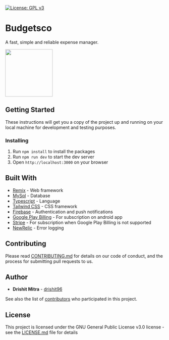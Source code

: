 [![License: GPL v3](https://img.shields.io/badge/License-GPLv3-blue.svg)](https://github.com/drishit96/budgetsco/blob/main/LICENSE.md)

# Budgetsco

A fast, simple and reliable expense manager.

[<img src="https://user-images.githubusercontent.com/13049630/167261179-740abe4c-30a5-40e1-9dbd-2e5e501e5a32.png" width="150" />](https://play.google.com/store/apps/details?id=com.app.budgetsco)

## Getting Started

These instructions will get you a copy of the project up and running on your local machine for development and testing purposes.

### Installing

1. Run `npm install` to install the packages
2. Run `npm run dev` to start the dev server
3. Open `http://localhost:3000` on your browser

## Built With

- [Remix](https://remix.run/) - Web framework
- [MySql](https://www.mysql.com/) - Database
- [Typescript](https://www.typescriptlang.org/) - Language
- [Tailwind CSS](https://tailwindcss.com/) - CSS framework
- [Firebase](https://firebase.google.com/docs/) - Authentication and push notifications
- [Google Play Billing](https://developer.android.com/google/play/billing/integrate) - For subscription on android app
- [Stripe](https://stripe.com/) - For subscription when Google Play Billing is not supported
- [NewRelic](https://newrelic.com/) - Error logging

## Contributing

Please read [CONTRIBUTING.md](https://github.com/drishit96/budgetsco/blob/main/CONTRIBUTING.md) for details on our code of conduct, and the process for submitting pull requests to us.

## Author

- **Drishit Mitra** - [drishit96](https://github.com/drishit96)

See also the list of [contributors](https://github.com/drishit96/budgetsco/graphs/contributors) who participated in this project.

## License

This project is licensed under the GNU General Public License v3.0 license - see the [LICENSE.md](https://github.com/drishit96/budgetsco/blob/main/LICENSE.md) file for details
